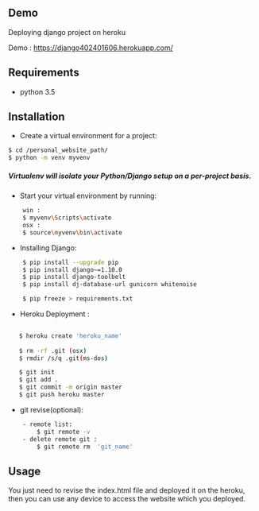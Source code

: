  ## Demo
 Deploying django project on heroku

 Demo : https://django402401606.herokuapp.com/

## Requirements
- python 3.5

## Installation
- Create a virtual environment for a project: 

```bash
$ cd /personal_website_path/
$ python -m venv myvenv
```

 ##### Virtualenv will isolate your Python/Django setup on a per-project basis.
- Start your virtual environment by running: 
```bash
    win :
    $ myvenv\Scripts\activate
    osx : 
    $ source\myvenv\bin\activate
```
- Installing Django:
```bash
    $ pip install --upgrade pip
    $ pip install django~=1.10.0
    $ pip install django-toolbelt
    $ pip install dj-database-url gunicorn whitenoise

    $ pip freeze > requirements.txt

```


- Heroku Deployment :
```bash
  
   $ heroku create 'heroku_name'
   
   $ rm -rf .git (osx)    
   $ rmdir /s/q .git(ms-dos)

   $ git init 
   $ git add .
   $ git commit -m origin master
   $ git push heroku master
```

- git revise(optional):
```bash
    - remote list:  
        $ git remote -v
    - delete remote git : 
        $ git remote rm  'git_name'
```
## Usage
You just need to revise the index.html file and deployed it on the heroku,
then you can use any device to access the website which you deployed.